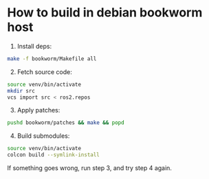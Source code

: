 
# How to build in debian bookworm host

1. Install deps:
```bash
make -f bookworm/Makefile all
```

2. Fetch source code:
```bash
source venv/bin/activate
mkdir src
vcs import src < ros2.repos
```

3. Apply patches:
```bash
pushd bookworm/patches && make && popd
```

4. Build submodules:
```bash
source venv/bin/activate
colcon build --symlink-install
```

If something goes wrong, run step 3, and try step 4 again.
